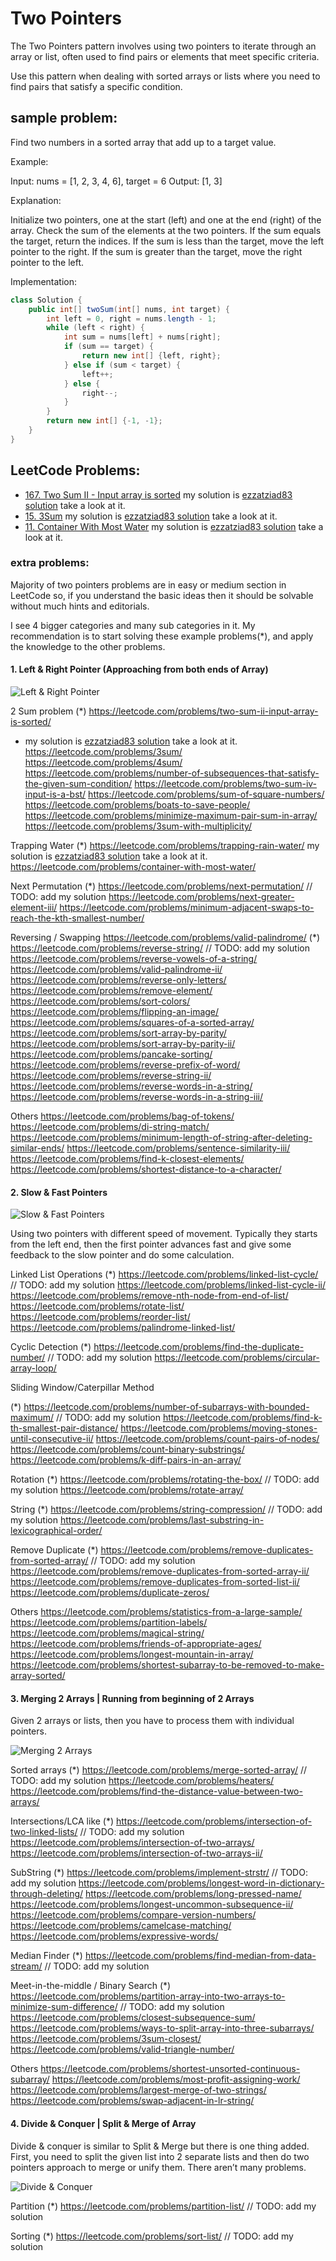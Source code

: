 # Two Pointers
The Two Pointers pattern involves using two pointers to iterate through an array or list, often used to find pairs or elements that meet specific criteria.

Use this pattern when dealing with sorted arrays or lists where you need to find pairs that satisfy a specific condition.

## sample problem:
Find two numbers in a sorted array that add up to a target value.

Example:

Input: nums = [1, 2, 3, 4, 6], target = 6
Output: [1, 3]

Explanation:

Initialize two pointers, one at the start (left) and one at the end (right) of the array.
Check the sum of the elements at the two pointers.
If the sum equals the target, return the indices.
If the sum is less than the target, move the left pointer to the right.
If the sum is greater than the target, move the right pointer to the left.

Implementation:

```java
class Solution {
    public int[] twoSum(int[] nums, int target) {
        int left = 0, right = nums.length - 1;
        while (left < right) {
            int sum = nums[left] + nums[right];
            if (sum == target) {
                return new int[] {left, right};
            } else if (sum < target) {
                left++;
            } else {
                right--;
            }
        }
        return new int[] {-1, -1};
    }
}
```

## LeetCode Problems:
- [167. Two Sum II - Input array is sorted](https://leetcode.com/problems/two-sum-ii-input-array-is-sorted/)
my solution is [ezzatziad83 solution](https://leetcode.com/problems/two-sum-ii-input-array-is-sorted/solutions/6348846/java-solution-by-ezzatziad83-qmzi) take a look at it.
- [15. 3Sum](https://leetcode.com/problems/3sum/)
my solution is [ezzatziad83 solution](https://leetcode.com/problems/3sum/solutions/6349032/java-solution-by-ezzatziad83-lcqh) take a look at it.
- [11. Container With Most Water](https://leetcode.com/problems/container-with-most-water/)
my solution is [ezzatziad83 solution](https://leetcode.com/problems/container-with-most-water/solutions/6349076/java-solution-by-ezzatziad83-uwcn) take a look at it.

### extra problems:
Majority of two pointers problems are in easy or medium section in LeetCode so, if you understand the basic ideas then it should be solvable without much hints and editorials.

I see 4 bigger categories and many sub categories in it. My recommendation is to start solving these example problems(*), and apply the knowledge to the other problems.

#### 1. Left & Right Pointer (Approaching from both ends of Array)

![Left & Right Pointer](../images/Left%20&%20Right%20Pointer%20(Approaching%20from%20both%20ends%20of%20Array).jpeg)

2 Sum problem
(*) https://leetcode.com/problems/two-sum-ii-input-array-is-sorted/
- my solution is [ezzatziad83 solution](https://leetcode.com/problems/two-sum-ii-input-array-is-sorted/solutions/6357646/java-solution-by-ezzatziad83-ydz6) take a look at it.
https://leetcode.com/problems/3sum/
https://leetcode.com/problems/4sum/
https://leetcode.com/problems/number-of-subsequences-that-satisfy-the-given-sum-condition/
https://leetcode.com/problems/two-sum-iv-input-is-a-bst/
https://leetcode.com/problems/sum-of-square-numbers/
https://leetcode.com/problems/boats-to-save-people/
https://leetcode.com/problems/minimize-maximum-pair-sum-in-array/
https://leetcode.com/problems/3sum-with-multiplicity/

Trapping Water
(*) https://leetcode.com/problems/trapping-rain-water/
my solution is [ezzatziad83 solution](https://leetcode.com/problems/trapping-rain-water/solutions/6359151/java-solution-by-ezzatziad83-sm0h) take a look at it.
https://leetcode.com/problems/container-with-most-water/

Next Permutation
(*) https://leetcode.com/problems/next-permutation/
// TODO: add my solution
https://leetcode.com/problems/next-greater-element-iii/
https://leetcode.com/problems/minimum-adjacent-swaps-to-reach-the-kth-smallest-number/

Reversing / Swapping
https://leetcode.com/problems/valid-palindrome/
(*) https://leetcode.com/problems/reverse-string/
// TODO: add my solution
https://leetcode.com/problems/reverse-vowels-of-a-string/
https://leetcode.com/problems/valid-palindrome-ii/
https://leetcode.com/problems/reverse-only-letters/
https://leetcode.com/problems/remove-element/
https://leetcode.com/problems/sort-colors/
https://leetcode.com/problems/flipping-an-image/
https://leetcode.com/problems/squares-of-a-sorted-array/
https://leetcode.com/problems/sort-array-by-parity/
https://leetcode.com/problems/sort-array-by-parity-ii/
https://leetcode.com/problems/pancake-sorting/
https://leetcode.com/problems/reverse-prefix-of-word/
https://leetcode.com/problems/reverse-string-ii/
https://leetcode.com/problems/reverse-words-in-a-string/
https://leetcode.com/problems/reverse-words-in-a-string-iii/

Others
https://leetcode.com/problems/bag-of-tokens/
https://leetcode.com/problems/di-string-match/
https://leetcode.com/problems/minimum-length-of-string-after-deleting-similar-ends/
https://leetcode.com/problems/sentence-similarity-iii/
https://leetcode.com/problems/find-k-closest-elements/
https://leetcode.com/problems/shortest-distance-to-a-character/

#### 2. Slow & Fast Pointers

![Slow & Fast Pointers](../images/Slow%20&%20Fast%20Pointers.jpeg)

Using two pointers with different speed of movement. Typically they starts from the left end, then the first pointer advances fast and give some feedback to the slow pointer and do some calculation.

Linked List Operations
(*) https://leetcode.com/problems/linked-list-cycle/
// TODO: add my solution
https://leetcode.com/problems/linked-list-cycle-ii/
https://leetcode.com/problems/remove-nth-node-from-end-of-list/
https://leetcode.com/problems/rotate-list/
https://leetcode.com/problems/reorder-list/
https://leetcode.com/problems/palindrome-linked-list/

Cyclic Detection
(*) https://leetcode.com/problems/find-the-duplicate-number/
// TODO: add my solution
https://leetcode.com/problems/circular-array-loop/

Sliding Window/Caterpillar Method

(*) https://leetcode.com/problems/number-of-subarrays-with-bounded-maximum/
// TODO: add my solution
https://leetcode.com/problems/find-k-th-smallest-pair-distance/
https://leetcode.com/problems/moving-stones-until-consecutive-ii/
https://leetcode.com/problems/count-pairs-of-nodes/
https://leetcode.com/problems/count-binary-substrings/
https://leetcode.com/problems/k-diff-pairs-in-an-array/

Rotation
(*) https://leetcode.com/problems/rotating-the-box/
// TODO: add my solution
https://leetcode.com/problems/rotate-array/

String
(*) https://leetcode.com/problems/string-compression/
// TODO: add my solution
https://leetcode.com/problems/last-substring-in-lexicographical-order/

Remove Duplicate
(*) https://leetcode.com/problems/remove-duplicates-from-sorted-array/
// TODO: add my solution
https://leetcode.com/problems/remove-duplicates-from-sorted-array-ii/
https://leetcode.com/problems/remove-duplicates-from-sorted-list-ii/
https://leetcode.com/problems/duplicate-zeros/

Others
https://leetcode.com/problems/statistics-from-a-large-sample/
https://leetcode.com/problems/partition-labels/
https://leetcode.com/problems/magical-string/
https://leetcode.com/problems/friends-of-appropriate-ages/
https://leetcode.com/problems/longest-mountain-in-array/
https://leetcode.com/problems/shortest-subarray-to-be-removed-to-make-array-sorted/

#### 3. Merging 2 Arrays | Running from beginning of 2 Arrays
Given 2 arrays or lists, then you have to process them with individual pointers.

![Merging 2 Arrays](../images/Merging%202%20Arrays%20Running%20from%20beginning%20of%202%20Arrays.jpeg)

Sorted arrays
(*) https://leetcode.com/problems/merge-sorted-array/
// TODO: add my solution
https://leetcode.com/problems/heaters/
https://leetcode.com/problems/find-the-distance-value-between-two-arrays/

Intersections/LCA like
(*) https://leetcode.com/problems/intersection-of-two-linked-lists/
// TODO: add my solution
https://leetcode.com/problems/intersection-of-two-arrays/
https://leetcode.com/problems/intersection-of-two-arrays-ii/

SubString
(*) https://leetcode.com/problems/implement-strstr/
// TODO: add my solution
https://leetcode.com/problems/longest-word-in-dictionary-through-deleting/
https://leetcode.com/problems/long-pressed-name/
https://leetcode.com/problems/longest-uncommon-subsequence-ii/
https://leetcode.com/problems/compare-version-numbers/
https://leetcode.com/problems/camelcase-matching/
https://leetcode.com/problems/expressive-words/

Median Finder
(*) https://leetcode.com/problems/find-median-from-data-stream/
// TODO: add my solution

Meet-in-the-middle / Binary Search
(*) https://leetcode.com/problems/partition-array-into-two-arrays-to-minimize-sum-difference/
// TODO: add my solution
https://leetcode.com/problems/closest-subsequence-sum/
https://leetcode.com/problems/ways-to-split-array-into-three-subarrays/
https://leetcode.com/problems/3sum-closest/
https://leetcode.com/problems/valid-triangle-number/

Others
https://leetcode.com/problems/shortest-unsorted-continuous-subarray/
https://leetcode.com/problems/most-profit-assigning-work/
https://leetcode.com/problems/largest-merge-of-two-strings/
https://leetcode.com/problems/swap-adjacent-in-lr-string/

#### 4. Divide & Conquer | Split & Merge of Array

Divide & conquer is similar to Split & Merge but there is one thing added. First, you need to split the given list into 2 separate lists and then do two pointers approach to merge or unify them. There aren’t many problems.

![Divide & Conquer](../images/Divide%20&%20Conquer%20Split%20&%20Merge%20of%20Array.jpeg)

Partition
(*) https://leetcode.com/problems/partition-list/
// TODO: add my solution

Sorting
(*) https://leetcode.com/problems/sort-list/
// TODO: add my solution